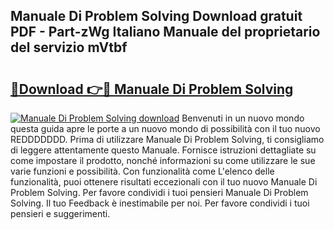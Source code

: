 ## Manuale Di Problem Solving Download gratuit PDF - Part-zWg Italiano Manuale del proprietario del servizio mVtbf

# <h2><a href="http://dffx9th.blite.top/?on=Manuale+Di+Problem+Solving">🔗Download 👉🔴 Manuale Di Problem Solving</a></h2>

[![Manuale Di Problem Solving download](https://i.imgur.com/lujVjoI.png)](http://dffx9th.blite.top/?on=Manuale+Di+Problem+Solving)
Benvenuti in un nuovo mondo questa guida apre le porte a un nuovo mondo di possibilità con il tuo nuovo REDDDDDDD. Prima di utilizzare Manuale Di Problem Solving, ti consigliamo di leggere attentamente questo Manuale. Fornisce istruzioni dettagliate su come impostare il prodotto, nonché informazioni su come utilizzare le sue varie funzioni e possibilità. Con funzionalità come L'elenco delle funzionalità, puoi ottenere risultati eccezionali con il tuo nuovo Manuale Di Problem Solving. Per favore condividi i tuoi pensieri Manuale Di Problem Solving. Il tuo Feedback è inestimabile per noi. Per favore condividi i tuoi pensieri e suggerimenti.
